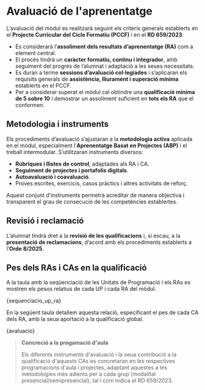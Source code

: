 # Avaluació de l'aprenentatge

<!-- 

De la guia:

Fent referència a l'avaluació, la programació del mòdul concretarà els aspectes curriculars mínims que es consideren bàsics per a superar el mòdul corresponent, segons el que arreplegue el reial decret que regula cada títol i l'orde corresponent al seu currículum. Així doncs, els referents últims per a l'avaluació seran les competències associades a l'oferta formativa.

Serà imprescindible avaluar tots els RA, encara que no indispensable superar-los tots per a obtindre una qualificació positiva en el mòdul, sinó els considerats mínims específics i la relació dels quals haurà d'aparéixer explicitada en la programació didàctica corresponent a cada mòdul.
En qualsevol cas, la programació didàctica haurà d'especificar:

a. Els procediments i els instruments d'avaluació de l'aprenentatge de l'alumnat: és necessari concretar quins seran els instruments i les evidències que utilitzarem per a avaluar el procés d'aprenentatge, tenint en compte que tot criteri necessita almenys una activitat d'avaluació, però una mateixa activitat pot servir per a valorar diferents criteris.
b. Els criteris de qualificació que s'hagen d'aplicar: en la programació didàctica de cada mòdul han de definir-se els criteris de qualificació globals del mòdul, ponderant els RA i per a l'avaluació de cada RA s'han de ponderar els CE associats. 

Al punt 4 de la guia es parla més extensament de l'avaluació. Alguens coses de les que es parla:

- Cal un canvi de paradigma, i passar de l'avaluació basada en continguts a basada en l'adquisició de competències.
- La guia fa una proposta, però no és prescriptiva
- L'avaluació ha de ser:
  - contínua
  - basada en RA
  - Adaptada a les metodologies

-->

<!-- Text "inspirat" per chatgpt a partir de la guia i després de fer-li l'explicació de com treballem -->

L’avaluació del mòdul es realitzarà seguint els criteris generals establerts en el **Projecte Curricular del Cicle Formatiu (PCCF)** i en el **RD 659/2023**:

* Es considerarà l’**assoliment dels resultats d’aprenentatge (RA)** com a element central.
* El procés tindrà un **caràcter formatiu, continu i integrador**, amb seguiment del progrés de l’alumnat i adaptació a les seues necessitats.
* Es duran a terme **sessions d’avaluació col·legiades** i s’aplicaran els requisits generals de **assistència, lliurament i superació mínima** establerts en el PCCF.
* Per a considerar superat el mòdul cal obtindre una **qualificació mínima de 5 sobre 10** i demostrar un assoliment suficient en **tots els RA** que el conformen.

## Metodologia i instruments

Els procediments d’avaluació s’ajustaran a la **metodologia activa** aplicada en el mòdul, especialment l’**Aprenentatge Basat en Projectes (ABP)** i el treball intermodular.
S’utilitzaran instruments diversos:

* **Rúbriques i llistes de control**, adaptades als RA i CA.
* **Seguiment de projectes i portafolis digitals**.
* **Autoavaluació i coavaluació**.
* Proves escrites, exercicis, casos pràctics i altres activitats de reforç.

Aquest conjunt d’instruments permetrà acreditar de manera objectiva i transparent el grau de consecució de les competències establertes.

## Revisió i reclamació

L’alumnat tindrà dret a la **revisió de les qualificacions** i, si escau, a la **presentació de reclamacions**, d’acord amb els procediments establerts a l’**Orde 8/2025**.

## Pes dels RAs i CAs en la qualificació

A la taula amb la seqüenciació de les Unitats de Programació i els RAs es mostren els pesos relatius de cada UP i cada RA del mòdul.

{sequenciacio_up_ra}

En la següent taula detallem aquesta relació, especificant el pes de cada CA dels RA, amb la seua aportació a la qualificació global.

{avaluacio}

>
> **Concreció a la progamació d'aula**
>
> Els diferents instruments d'avaluació i la seua contribució a la qualificació d'aquests CAs es concretaran en les respectives programacions d'aula i projectes, adaptant aquestes a les metodologies més adients per a cada grup (modalitat presencial/semipresencial), tal i com indica el RD 659/2023.
>

